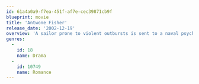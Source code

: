 ```yaml
---
id: 61a4a0a9-f7ea-451f-af7e-cec39871cb9f
blueprint: movie
title: 'Antwone Fisher'
release_date: '2002-12-19'
overview: 'A sailor prone to violent outbursts is sent to a naval psychiatrist for help. Refusing at first to open up, the young man eventually breaks down and reveals a horrific childhood. Through the guidance of his doctor, he confronts his painful past and begins a quest to find the family he never knew.'
genres:
  -
    id: 18
    name: Drama
  -
    id: 10749
    name: Romance
---
```

